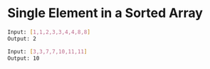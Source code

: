 # Single Element in a Sorted Array

```sh
Input: [1,1,2,3,3,4,4,8,8]
Output: 2

Input: [3,3,7,7,10,11,11]
Output: 10
```